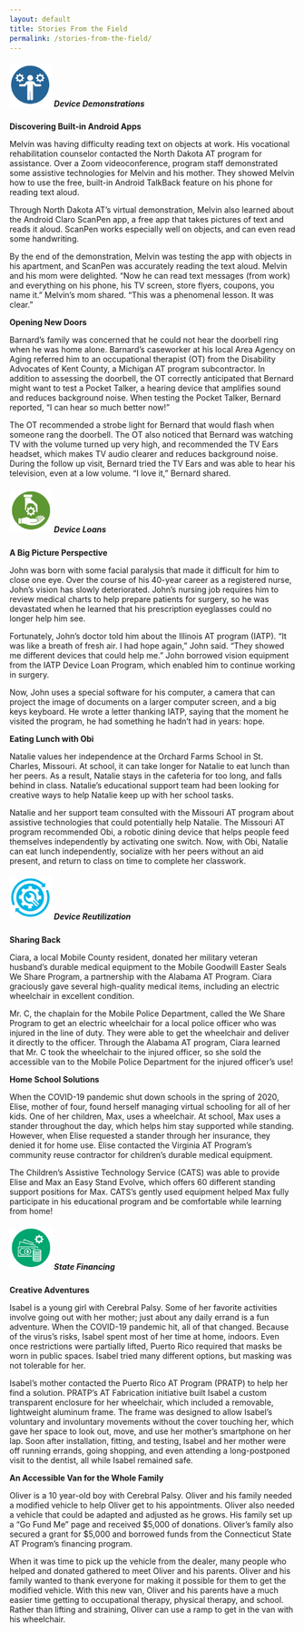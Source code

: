 ```yaml
---
layout: default
title: Stories From the Field
permalink: /stories-from-the-field/
---
```

<div class="container">
  <div class="row">

 <div class="col-md-12">

<div class="card">
<h5 class="card-header"><img  style="width:75px;" src="/assets/Device-Demo-icon.png" alt-text="Device Demo icon"/>
Device Demonstrations
</h5>
<div class="card-body">
		

  <p class="card-text"><b>Discovering Built-in Android Apps </b></p>    

  <p class="card-text"> Melvin was having difficulty reading text on objects at work. His vocational rehabilitation counselor contacted the North Dakota AT program for assistance. Over a Zoom videoconference, program staff demonstrated some assistive technologies for Melvin and his mother. They showed Melvin how to use the free, built-in Android TalkBack feature on his phone for reading text aloud. </p>                                                                                                 
  <p class="card-text">Through North Dakota AT’s virtual demonstration, Melvin also learned about the Android Claro ScanPen app, a free app that takes pictures of text and reads it aloud. ScanPen works especially well on objects, and can even read some handwriting.</p>
  <p class="card-text">By the end of the demonstration, Melvin was testing the app with objects in his apartment, and ScanPen was accurately reading the text aloud. Melvin and his mom were delighted. “Now he can read text messages (from work) and everything on his phone, his TV screen, store flyers, coupons, you name it.” Melvin’s mom shared. “This was a phenomenal lesson. It was clear.”</p>

  <p class="card-text"><b>Opening New Doors</b></p>    
 <p class="card-text"> Barnard’s family was concerned that he could not hear the doorbell ring when he was home alone. Barnard’s caseworker at his local Area Agency on Aging referred him to an occupational therapist (OT) from the Disability Advocates of Kent County, a Michigan AT program subcontractor. In addition to assessing the doorbell, the OT correctly anticipated that Bernard might want to test a Pocket Talker, a hearing device that amplifies sound and reduces background noise. When testing the Pocket Talker, Bernard reported, “I can hear so much better now!”</p>                                                                                                 
  <p class="card-text">The OT recommended a strobe light for Bernard that would flash when someone rang the doorbell. The OT also noticed that Bernard was watching TV with the volume turned up very high, and recommended the TV Ears headset, which makes TV audio clearer and reduces background noise. During the follow up visit, Bernard tried the TV Ears and was able to hear his television, even at a low volume. “I love it,” Bernard shared.</p>

  </div>
  </div>

<div class="card">
<h5 class="card-header">
<img  style="width:75px;" src="/assets/Device-Loan-icon.png" alt-text="Device Loan icon"/> Device Loans
</h5>
<div class="card-body">
	
<p class="card-text"><b>A Big Picture Perspective</b></p>                                                      

<p class="card-text">John was born with some facial paralysis that made it difficult for him to close one eye. Over the course of his 40-year career as a registered nurse, John’s vision has slowly deteriorated. John’s nursing job requires him to review medical charts to help prepare patients for surgery, so he was devastated when he learned that his prescription eyeglasses could no longer help him see. </p>              

<p class="card-text">Fortunately, John’s doctor told him about the Illinois AT program (IATP). “It was like a breath of fresh air. I had hope again,” John said. “They showed me different devices that could help me.” John borrowed vision equipment from the IATP Device Loan Program, which enabled him to continue working in surgery.</p>                                                                                         

<p class="card-text"> Now, John uses a special software for his computer, a camera that can project the image of documents on a larger computer screen, and a big keys keyboard. He wrote a letter thanking IATP, saying that the moment he visited the program, he had something he hadn’t had in years: hope. </p>      

<p class="card-text"><b>Eating Lunch with Obi</b></p>                                                      

<p class="card-text">Natalie values her independence at the Orchard Farms School in St. Charles, Missouri. At school, it can take longer for Natalie to eat lunch than her peers. As a result, Natalie stays in the cafeteria for too long, and falls behind in class. Natalie’s educational support team had been looking for creative ways to help Natalie keep up with her school tasks.</p>            

<p class="card-text">Natalie and her support team consulted with the Missouri AT program about assistive technologies that could potentially help Natalie. The Missouri AT program recommended Obi, a robotic dining device that helps people feed themselves independently by activating one switch. Now, with Obi, Natalie can eat lunch independently, socialize with her peers without an aid present, and return to class on time to complete her classwork.</p>                                                                                         

</div>
</div>

<div class="card">
<h5 class="card-header">
<img  style="width:75px;" src="/assets/Device-Reuse-icon.png" alt-text="Device Reuse icon"/> Device Reutilization
</h5>
<div class="card-body">
  <p class="card-text"><b>Sharing Back</b> </p>
 <p class="card-text">Ciara, a local Mobile County resident, donated her military veteran husband’s durable medical equipment to the Mobile Goodwill Easter Seals We Share Program, a partnership with the Alabama AT Program. Ciara graciously gave several high-quality medical items, including an electric wheelchair in excellent condition.</p>                                                                             <p class="card-text">Mr. C, the chaplain for the Mobile Police Department, called the We Share Program to get an electric wheelchair for a local police officer who was injured in the line of duty. They were able to get the wheelchair and deliver it directly to the officer. Through the Alabama AT program, Ciara learned that Mr. C took the wheelchair to the injured officer, so she sold the accessible van to the Mobile Police Department for the injured officer’s use! </p>               

<div class="card-body">
  <p class="card-text"><b>Home School Solutions</b> </p>
<p class="card-text">When the COVID-19 pandemic shut down schools in the spring of 2020, Elise, mother of four, found herself managing virtual schooling for all of her kids. One of her children, Max, uses a wheelchair.  At school, Max uses a stander throughout the day, which helps him stay supported while standing. However, when Elise requested a stander through her insurance, they denied it for home use. Elise contacted the Virginia AT Program’s community reuse contractor for children’s durable medical equipment. </p>                                                                             <p class="card-text">The Children’s Assistive Technology Service (CATS) was able to provide Elise and Max an Easy Stand Evolve, which offers 60 different standing support positions for Max. CATS’s gently used equipment helped Max fully participate in his educational program and be comfortable while learning from home!</p>  

</div>

</div>

<div class="card">
<h5 class="card-header">
<img  style="width:75px;" src="/assets/State-Financing-Icon.png" alt-text="State Financing icon" />  State Financing
</h5>
<div class="card-body">

<p class="card-text"><b>Creative Adventures</b> </p>                                                   
<p class="card-text">Isabel is a young girl with Cerebral Palsy. Some of her favorite activities involve going out with her mother; just about any daily errand is a fun adventure. When the COVID-19 pandemic hit, all of that changed. Because of the virus’s risks, Isabel spent most of her time at home, indoors. Even once restrictions were partially lifted, Puerto Rico required that masks be worn in public spaces. Isabel tried many different options, but masking was not tolerable for her.</p>                                                                                                                                               <p class="card-text">Isabel’s mother contacted the Puerto Rico AT Program (PRATP) to help her find a solution. PRATP’s AT Fabrication initiative built Isabel a custom transparent enclosure for her wheelchair, which included a removable, lightweight aluminum frame. The frame was designed to allow Isabel’s voluntary and involuntary movements without the cover touching her, which gave her space to look out, move, and use her mother’s smartphone on her lap. Soon after installation, fitting, and testing, Isabel and her mother were off running errands, going shopping, and even attending a long-postponed visit to the dentist, all while Isabel remained safe.</p>

<p class="card-text"><b>An Accessible Van for the Whole Family</b> </p>                                                   
<p class="card-text">Oliver is a 10 year-old boy with Cerebral Palsy. Oliver and his family needed a modified vehicle to help Oliver get to his appointments. Oliver also needed a vehicle that could be adapted and adjusted as he grows. His family set up a “Go Fund Me” page and received $5,000 of donations. Oliver’s family also secured a grant for $5,000 and borrowed funds from the Connecticut State AT Program’s financing program.</p>                                                                   

<p class="card-text"> When it was time to pick up the vehicle from the dealer, many people who helped and donated gathered to meet Oliver and his parents. Oliver and his family wanted to thank everyone for making it possible for them to get the modified vehicle. With this new van, Oliver and his parents have a much easier time getting to occupational therapy, physical therapy, and school. Rather than lifting and straining, Oliver can use a ramp to get in the van with his wheelchair.</p>